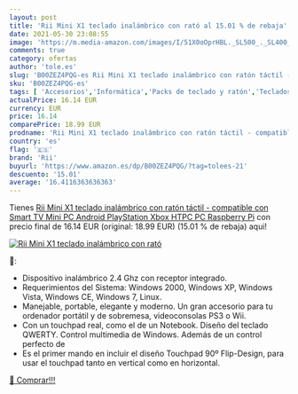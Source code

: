 ```yaml
---
layout: post
title: 'Rii Mini X1 teclado inalámbrico con rató al 15.01 % de rebaja'
date: 2021-05-30 23:08:55
image: 'https://m.media-amazon.com/images/I/51X0oOprHBL._SL500_._SL400_.jpg'
comments: true
category: ofertas
author: 'tole.es'
slug: 'B00ZEZ4PQG-es Rii Mini X1 teclado inalámbrico con ratón táctil -...'
sku: 'B00ZEZ4PQG-es'
tags: [ 'Accesorios','Informática','Packs de teclado y ratón','Teclados, ratones y periféricos de entrada','rii','smart','tv', ]
actualPrice: 16.14 EUR
currency: EUR
price: 16.14
comparePrice: 18.99 EUR
prodname: 'Rii Mini X1 teclado inalámbrico con ratón táctil - compatible con Smart TV  Mini PC Android  PlayStation  Xbox  HTPC  PC  Raspberry Pi'
country: 'es'
flag: '🇪🇸'
brand: 'Rii'
buyurl: 'https://www.amazon.es/dp/B00ZEZ4PQG/?tag=tolees-21'
descuento: '15.01'
average: '16.4116363636363'
---
```


Tienes [Rii Mini X1 teclado inalámbrico con ratón táctil - compatible con Smart TV  Mini PC Android  PlayStation  Xbox  HTPC  PC  Raspberry Pi](https://www.amazon.es/dp/B00ZEZ4PQG/?tag=tolees-21) con precio final de  16.14 EUR (original: 18.99 EUR) (15.01 %  de rebaja) aqui!

[![Rii Mini X1 teclado inalámbrico con rató](https://m.media-amazon.com/images/I/51X0oOprHBL._SL500_._SL400_.jpg)](https://www.amazon.es/dp/B00ZEZ4PQG/?tag=tolees-21)

🔎:

- Dispositivo inalámbrico 2.4 Ghz con receptor integrado.
- Requerimientos del Sistema: Windows 2000, Windows XP, Windows Vista, Windows CE, Windows 7, Linux.
- Manejable, portable, elegante y moderno. Un gran accesorio para tu ordenador portátil y de sobremesa, videoconsolas PS3 o Wii.
- Con un touchpad real, como el de un Notebook. Diseño del teclado QWERTY. Control multimedia de Windows. Además de un control perfecto de
- Es el primer mando en incluir el diseño Touchpad 90º Flip-Design, para usar el touchpad tanto en vertical como en horizontal.

[🛒 Comprar!!!](https://www.amazon.es/dp/B00ZEZ4PQG/?tag=tolees-21)
